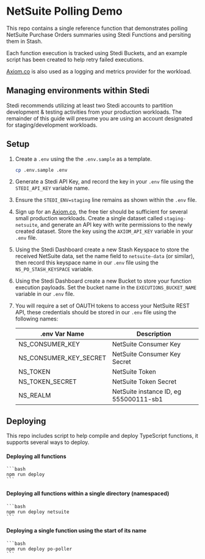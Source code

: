 # NetSuite Polling Demo

This repo contains a single reference function that demonstrates polling NetSuite Purchase Orders summaries using Stedi Functions and persiting them in Stash.

Each function execution is tracked using Stedi Buckets, and an example script has been created to help retry failed executions.

[Axiom.co](https://axiom.co) is also used as a logging and metrics provider for the workload.

## Managing environments within Stedi

Stedi recommends utilizing at least two Stedi accounts to partition development & testing activities from your production workloads. The remainder of this guide will presume you are using an account designated for staging/development workloads.

## Setup

1. Create a `.env` using the the `.env.sample` as a template.

   ```bash
   cp .env.sample .env
   ```

2. Generate a Stedi API Key, and record the key in your `.env` file using the `STEDI_API_KEY` variable name.

3. Ensure the `STEDI_ENV=staging` line remains as shown within the `.env` file.

4. Sign up for an [Axiom.co](https://axiom.co), the free tier should be sufficient for several small production workloads. Create a single dataset called `staging-netsuite`, and generate an API key with write permissions to the newly created dataset. Store the key using the `AXIOM_API_KEY` variable in your `.env` file.

5. Using the Stedi Dashboard create a new Stash Keyspace to store the received NetSuite data, set the name field to `netsuite-data` (or similar), then record this keyspace name in our `.env` file using the `NS_PO_STASH_KEYSPACE` variable.

6. Using the Stedi Dashboard create a new Bucket to store your function execution payloads. Set the bucket name in the `EXECUTIONS_BUCKET_NAME` variable in our `.env` file.

7. You will require a set of OAUTH tokens to access your NetSuite REST API, these credentials should be stored in our `.env` file using the following names:

   | .env Var Name          | Description                            |
   | ---------------------- | -------------------------------------- |
   | NS_CONSUMER_KEY        | NetSuite Consumer Key                  |
   | NS_CONSUMER_KEY_SECRET | NetSuite Consumer Key Secret           |
   | NS_TOKEN               | NetSuite Token                         |
   | NS_TOKEN_SECRET        | NetSuite Token Secret                  |
   | NS_REALM               | NetSuite instance ID, eg 555000111-sb1 |

## Deploying

This repo includes script to help compile and deploy TypeScript functions, it supports several ways to deploy.

#### Deploying all functions

    ```bash
    npm run deploy
    ```

#### Deploying all functions within a single directory (namespaced)

    ```bash
    npm run deploy netsuite
    ```

#### Deploying a single function using the start of its name

    ```bash
    npm run deploy po-poller
    ```
